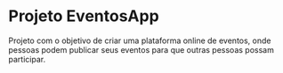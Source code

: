 # Projeto EventosApp
Projeto com o objetivo de criar uma plataforma online de eventos, onde pessoas podem publicar seus eventos para que outras pessoas possam participar.
